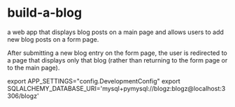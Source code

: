 # build-a-blog
a web app that displays blog posts on a main page and allows users to add new blog posts on a form page. 

After submitting a new blog entry on the form page, the user is redirected to a page that displays only that blog (rather than returning to the form page or to the main page). 


export APP_SETTINGS="config.DevelopmentConfig"
export SQLALCHEMY_DATABASE_URI='mysql+pymysql://blogz:blogz@localhost:3306/blogz'


